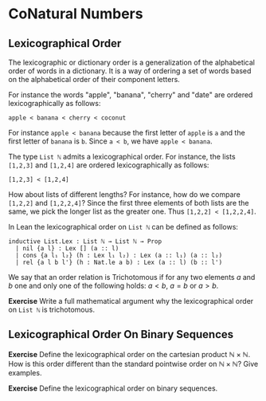 # CoNatural Numbers

## Lexicographical Order 

The lexicographic or dictionary order is a generalization of the alphabetical order of words in a dictionary. It is a way of ordering a set of words based on the alphabetical order of their component letters. 

For instance the words "apple", "banana", "cherry" and "date" are ordered lexicographically as follows:

`
apple < banana < cherry < coconut
`

For instance `apple < banana` because the first letter of `apple` is `a` and the first letter of `banana` is `b`. Since `a < b`, we have `apple < banana`.

The type `List ℕ` admits a lexicographical order. For instance, the lists `[1,2,3]` and `[1,2,4]` are ordered lexicographically as follows:

`
[1,2,3] < [1,2,4]
`

How about lists of different lengths? For instance, how do we compare `[1,2,2]` and `[1,2,2,4]`? Since the first three elements of both lists are the same, we pick the longer list as the greater one. Thus `[1,2,2] < [1,2,2,4]`.

In Lean the lexicographical order on `List ℕ` can be defined as follows:

```lean
inductive List.Lex : List ℕ → List ℕ → Prop
  | nil {a l} : Lex [] (a :: l)
  | cons {a l₁ l₂} (h : Lex l₁ l₂) : Lex (a :: l₁) (a :: l₂)
  | rel {a l b l'} (h : Nat.le a b) : Lex (a :: l) (b :: l')
```

We say that an order relation is Trichotomous if for any two elements $a$ and $b$ one and only one of the following holds: $a < b$, $a = b$ or $a > b$. 


**Exercise**
Write a full mathematical argument why the lexicographical order on `List ℕ` is trichotomous.



## Lexicographical Order On Binary Sequences

**Exercise**
Define the lexicographical order on the cartesian product $\mathbb{N} \times \mathbb{N}$. How is this order different than the standard pointwise order on $\mathbb{N} \times \mathbb{N}$? Give examples. 


**Exercise**
Define the lexicographical order on binary sequences. 



